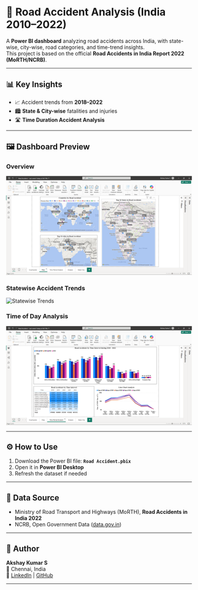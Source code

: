 # 🚦 Road Accident Analysis (India 2010–2022)

A **Power BI dashboard** analyzing road accidents across India, with state-wise, city-wise, road categories, and time-trend insights.  
This project is based on the official **Road Accidents in India Report 2022 (MoRTH/NCRB)**.

---

## 📊 Key Insights

- 📈 Accident trends from **2018–2022**  
- 🏙️ **State & City-wise** fatalities and injuries  
- 🛣️ **Time Duration Accident Analysis**
---


## 🖼️ Dashboard Preview

### Overview
![Dashboard Preview](images/dashboard_overview.png)

### Statewise Accident Trends
![Statewise Trends](images/statewise_trends.png)

### Time of Day Analysis
![Time Analysis](images/time_analysis.png)

---

## ⚙️ How to Use

1. Download the Power BI file: **`Road Accident.pbix`**  
2. Open it in **Power BI Desktop**  
3. Refresh the dataset if needed  

---

## 📌 Data Source

- Ministry of Road Transport and Highways (MoRTH), **Road Accidents in India 2022**  
- NCRB, Open Government Data ([data.gov.in](https://morth.nic.in/sites/default/files/RA_2022_30_Oct.pdf))  


---

## 👤 Author

**Akshay Kumar S**  
📍 Chennai, India  
🔗 [LinkedIn](https://www.linkedin.com/) | [GitHub](https://github.com/your-username)

---







